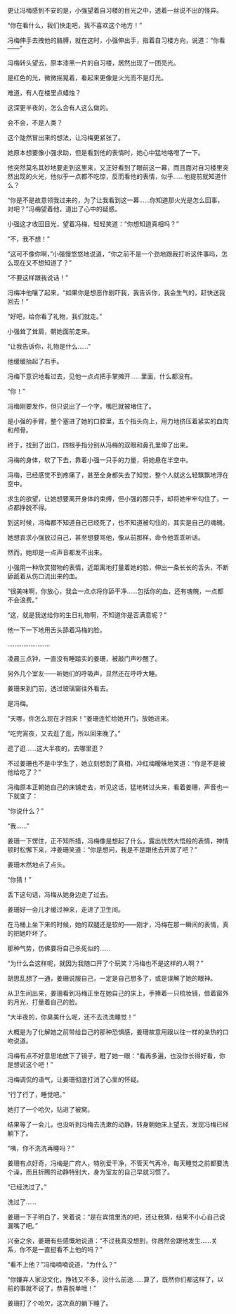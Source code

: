 更让冯梅感到不安的是，小强望着自习楼的目光之中，透着一丝说不出的怪异。

“你在看什么，我们快走吧，我不喜欢这个地方！”

冯梅伸手去拽他的胳膊，就在这时，小强伸出手，指着自习楼方向，说道：“你看——”

冯梅转头望去，原本漆黑一片的自习楼，居然出现了一团亮光。

是红色的光，微微摇晃着，看起来更像是火光而不是灯光。

难道，有人在楼里点蜡烛？

这深更半夜的，怎么会有人这么做的。

会不会，不是人类？

这个陡然冒出来的想法，让冯梅更紧张了。

她原本想要像小强求助，但是看到他的表情时，她心中猛地咯噔了一下。

他突然莫名其妙地要走到这里来，又正好看到了眼前这一幕，而且面对自习楼里突然出现的火光，他似乎一点都不吃惊，反而看他的表情，似乎……他提前就知道什么？

“你是不是故意领我过来的，为了让我看到这一幕……你知道那火光是怎么回事，对吧？”冯梅望着他，道出了心中的疑惑。

小强这才收回目光，望着冯梅，轻轻笑道：“你想知道真相吗？”

“不，我不想！”

“这可不像你啊，”小强慢悠悠地说道，“你之前不是一个劲地跟我打听这件事吗，怎么现在又不想知道了？”

“不要这样跟我说话！”

冯梅冲他嚷了起来，“如果你是想恶作剧吓我，我告诉你，我会生气的，赶快送我回去！”

“好吧，给你看了礼物，我们就走。”

小强耸了耸肩，朝她面前走来。

“让我告诉你，礼物是什么……”

他缓缓抬起了右手。

冯梅下意识地看过去，见他一点点把手掌摊开……里面，什么都没有。

“你！”

冯梅刚要发作，但只说出了一个字，嘴巴就被堵住了。

是小强的手臂，整个塞进了她的口腔里，五个指头向上，用力地挤压着紧实的血肉和颅骨。

终于，找到了出口，四根手指分别从冯梅的双眼和鼻孔里伸了出来。

冯梅的身体，软了下去，靠着小强一只手的力量，将她悬在半空中。

冯梅，已经感觉不到疼痛了，甚至全身都失去了知觉，整个人就这么轻飘飘地浮在空中。

求生的欲望，让她想要离开身体的束缚，但小强的那只手，却将她牢牢勾住了，一点都挣脱不得。

到这时候，冯梅都不知道自己已经死了，也不知道被勾住的，其实是自己的魂魄。

她想哀求小强放过自己，甚至想要骂他，像从前那样，命令他乖乖听话。

然而，她却是一点声音都发不出来。

小强用一种欣赏猎物的表情，近距离地打量着她的脸，伸出一条长长的舌头，不断舔舐着从伤口流出来的血。

“很美味啊，你放心，我会一点点将你舔干净……包括你的血，还有魂魄，一点都不会浪费。”

“这，就是我送给你的生日礼物啊，不知道你是否满意呢？”

他一下一下地用舌头舔着冯梅的脸。

……………………

凌晨三点钟，一直没有睡踏实的姜珊，被敲门声吵醒了。

另外几个室友——听她们的呼吸声，显然还在呼呼大睡。

姜珊来到门前，透过玻璃窗往外看去。

是冯梅。

“天哪，你怎么现在才回来！”姜珊连忙给她开门，放她进来。

“吃完宵夜，又去逛了逛，所以回来晚了。”

逛了逛……这大半夜的，去哪里逛？

不过姜珊也不是中学生了，她立刻想到了真相，冲红梅暧昧地笑道：“你是不是被他给吃了？”

冯梅原本正朝她自己的床铺走去，听见这话，猛地转过头来，看着姜珊，声音也一下就变了：

“你说什么？”

“我……”

姜珊一下愣住，正不知所措，冯梅像是想起了什么，露出恍然大悟般的表情，神情顿时松懈下来，冲姜珊笑道：“你是想问，我是不是跟他去开房了吧？”

姜珊木然地点了点头。

“你猜！”

丢下这句话，冯梅从她身边走了过去。

姜珊好一会儿才缓过神来，走进了卫生间。

在马桶上坐下来的时候，她的双腿还是软的——刚才，冯梅在那一瞬间的表情，真的把她吓坏了。

那种气势，仿佛要将自己杀死似的……

“为什么会这样呢，就因为我随口开了个玩笑？冯梅也不是这样的人啊？”

胡思乱想了一通，姜珊说服自己，一定是自己想多了，或是误解了她的眼神。

从卫生间出来，姜珊看到冯梅正坐在她自己的床上，手捧着一只梳妆镜，借着窗外的月光，打量着自己的脸。

“大半夜的，你臭美什么呢，还不去洗洗睡觉！”

大概是为了化解她之前带给自己的那种恐惧感，姜珊故意用跟以往一样的亲热的口吻说道。

冯梅有点不好意思地放下了镜子，瞪了她一眼：“看再多遍，也没你长得好看，你是想说这个吧！”

冯梅调侃的语气，让姜珊彻底打消了心里的怀疑。

“行了行了，睡觉吧。”

她打了一个哈欠，钻进了被窝。

结果等了一会儿，也没听到冯梅去洗漱的动静，转身朝她床上望去，发现冯梅已经躺下了。

“咦，你不洗洗再睡吗？”

姜珊有点好奇，冯梅是广府人，特别爱干净，不管天气再冷，每天睡觉之前都要洗个澡，而且折腾的动静特别大，身为室友的自己早就习惯了。

“已经洗过了。”

洗过了……

姜珊一下子明白了，笑着说：“是在宾馆里洗的吧，还让我猜，结果不小心自己说漏嘴了吧。”

兴奋之余，姜珊有些感慨地说道：“不过我真没想到，你居然会跟他发生……关系，你不是一直挺看不上他的吗？”

“看不上他？”冯梅喃喃说道，“为什么？”

“你嫌弃人家没文化，挣钱又不多，没什么前途……算了，既然你们都这样了，以前的事就不说了，恭喜脱单哦！”

姜珊打了个哈欠，这次真的躺下睡了。
